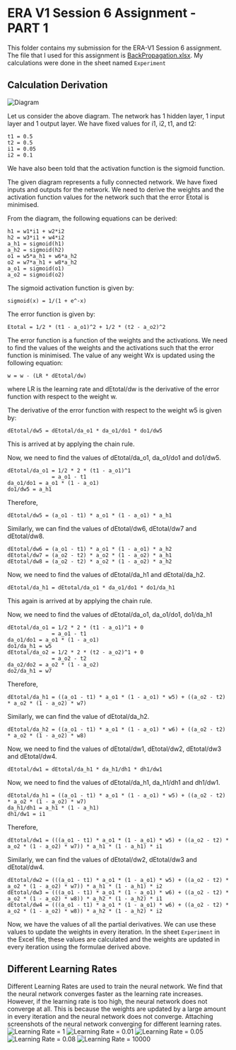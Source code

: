 
# ERA V1 Session 6 Assignment  - PART 1

This folder contains my submission for the ERA-V1 Session 6 assignment. The file that I used for this assignment is [BackPropagation.xlsx](BackPropagation.xlsx).
My calculations were done in the sheet named ```Experiment```

## Calculation Derivation

![Diagram](ScreenShots/Diagram.png)

Let us consider the above diagram. The network has 1 hidden layer, 1 input layer and 1 output layer.
We have fixed values for i1, i2, t1, and t2:
```
t1 = 0.5
t2 = 0.5
i1 = 0.05
i2 = 0.1
```
We have also been told that the activation function is the sigmoid function.

The given diagram represents a fully connected network. We have fixed inputs and outputs for the network. 
We need to derive the weights and the activation function values for the network such that the error Etotal is minimised.

From the diagram, the following equations can be derived:

```
h1 = w1*i1 + w2*i2
h2 = w3*i1 + w4*i2
a_h1 = sigmoid(h1)
a_h2 = sigmoid(h2)
o1 = w5*a_h1 + w6*a_h2
o2 = w7*a_h1 + w8*a_h2
a_o1 = sigmoid(o1)
a_o2 = sigmoid(o2)
```

The sigmoid activation function is given by:
```
sigmoid(x) = 1/(1 + e^-x)
```

The error function is given by:
```
Etotal = 1/2 * (t1 - a_o1)^2 + 1/2 * (t2 - a_o2)^2
```

The error function is a function of the weights and the activations. We need to find the values of the weights and the activations such that the error function is minimised.
The value of any weight Wx is updated using the following equation:
```
w = w - (LR * dEtotal/dw)
```
where LR is the learning rate and dEtotal/dw is the derivative of the error function with respect to the weight w.

The derivative of the error function with respect to the weight w5 is given by:
```
dEtotal/dw5 = dEtotal/da_o1 * da_o1/do1 * do1/dw5
```
This is arrived at by applying the chain rule.

Now, we need to find the values of dEtotal/da_o1, da_o1/do1 and do1/dw5.
```
dEtotal/da_o1 = 1/2 * 2 * (t1 - a_o1)^1
              = a_o1 - t1
da_o1/do1 = a_o1 * (1 - a_o1)
do1/dw5 = a_h1
```

Therefore,
```
dEtotal/dw5 = (a_o1 - t1) * a_o1 * (1 - a_o1) * a_h1
```

Similarly, we can find the values of dEtotal/dw6, dEtotal/dw7 and dEtotal/dw8.
```
dEtotal/dw6 = (a_o1 - t1) * a_o1 * (1 - a_o1) * a_h2
dEtotal/dw7 = (a_o2 - t2) * a_o2 * (1 - a_o2) * a_h1
dEtotal/dw8 = (a_o2 - t2) * a_o2 * (1 - a_o2) * a_h2
```

Now, we need to find the values of dEtotal/da_h1 and dEtotal/da_h2.
```
dEtotal/da_h1 = dEtotal/da_o1 * da_o1/do1 * do1/da_h1
```
This again is arrived at by applying the chain rule.

Now, we need to find the values of dEtotal/da_o1, da_o1/do1, do1/da_h1
```
dEtotal/da_o1 = 1/2 * 2 * (t1 - a_o1)^1 + 0
              = a_o1 - t1
da_o1/do1 = a_o1 * (1 - a_o1)
do1/da_h1 = w5
dEtotal/da_o2 = 1/2 * 2 * (t2 - a_o2)^1 + 0
              = a_o2 - t2
da_o2/do2 = a_o2 * (1 - a_o2)
do2/da_h1 = w7
```

Therefore,
```
dEtotal/da_h1 = ((a_o1 - t1) * a_o1 * (1 - a_o1) * w5) + ((a_o2 - t2) * a_o2 * (1 - a_o2) * w7)
```

Similarly, we can find the value of dEtotal/da_h2.
```
dEtotal/da_h2 = ((a_o1 - t1) * a_o1 * (1 - a_o1) * w6) + ((a_o2 - t2) * a_o2 * (1 - a_o2) * w8)
```

Now, we need to find the values of dEtotal/dw1, dEtotal/dw2, dEtotal/dw3 and dEtotal/dw4.
```
dEtotal/dw1 = dEtotal/da_h1 * da_h1/dh1 * dh1/dw1
```

Now, we need to find the values of dEtotal/da_h1, da_h1/dh1 and dh1/dw1.
```
dEtotal/da_h1 = ((a_o1 - t1) * a_o1 * (1 - a_o1) * w5) + ((a_o2 - t2) * a_o2 * (1 - a_o2) * w7)
da_h1/dh1 = a_h1 * (1 - a_h1)
dh1/dw1 = i1
```

Therefore,
```
dEtotal/dw1 = (((a_o1 - t1) * a_o1 * (1 - a_o1) * w5) + ((a_o2 - t2) * a_o2 * (1 - a_o2) * w7)) * a_h1 * (1 - a_h1) * i1
```

Similarly, we can find the values of dEtotal/dw2, dEtotal/dw3 and dEtotal/dw4.
```
dEtotal/dw2 = (((a_o1 - t1) * a_o1 * (1 - a_o1) * w5) + ((a_o2 - t2) * a_o2 * (1 - a_o2) * w7)) * a_h1 * (1 - a_h1) * i2
dEtotal/dw3 = (((a_o1 - t1) * a_o1 * (1 - a_o1) * w6) + ((a_o2 - t2) * a_o2 * (1 - a_o2) * w8)) * a_h2 * (1 - a_h2) * i1
dEtotal/dw4 = (((a_o1 - t1) * a_o1 * (1 - a_o1) * w6) + ((a_o2 - t2) * a_o2 * (1 - a_o2) * w8)) * a_h2 * (1 - a_h2) * i2
```

Now, we have the values of all the partial derivatives. We can use these values to update the weights in every iteration.
In the sheet ```Experiment``` in the Excel file, these values are calculated and the weights are updated in every iteration using the formulae derived above.

## Different Learning Rates

Different Learning Rates are used to train the neural network. We find that the neural network converges faster as the learning rate increases. However, if the learning rate is too high, the neural network does not converge at all. This is because the weights are updated by a large amount in every iteration and the neural network does not converge.
Attaching screenshots of the neural network converging for different learning rates.
![Learning Rate = 1](Screenshots/LR1.png)
![Learning Rate = 0.01](Screenshots/LR02.png)
![Learning Rate = 0.05](Screenshots/LR05.png)
![Learning Rate = 0.08](Screenshots/LR08.png)
![Learning Rate = 10000](Screenshots/LR10000.png)





